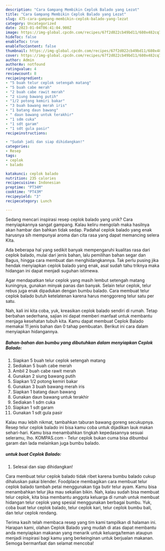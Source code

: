 ```yaml
---
description: "Cara Gampang Membikin Ceplok Balado yang Lezat"
title: "Cara Gampang Membikin Ceplok Balado yang Lezat"
slug: 475-cara-gampang-membikin-ceplok-balado-yang-lezat
category: Uncategorized
date: 2023-01-04T06:41:04.900Z
image: https://img-global.cpcdn.com/recipes/67f2d022cb49bd11/680x482cq70/ceplok-balado-foto-resep-utama.jpg
hideToc: false
enableToc: true
enableTocContent: false
thumbnail: https://img-global.cpcdn.com/recipes/67f2d022cb49bd11/680x482cq70/ceplok-balado-foto-resep-utama.jpg
cover: https://img-global.cpcdn.com/recipes/67f2d022cb49bd11/680x482cq70/ceplok-balado-foto-resep-utama.jpg
author: Admin
authorAv: notfound
ratingvalue: 4
reviewcount: 8
recipeingredient:
- "5 buah telur ceplok setengah matang"
- "5 buah cabe merah"
- "2 buah cabe rawit merah"
- "2 siung bawang putih"
- "1/2 potong kemiri bakar"
- "3 buah bawang merah iris"
- "1 batang daun bawang"
- " daun bawang untuk terakhir"
- "1 sdm cuka"
- "1 sdt garam"
- "1 sdt gula pasir"
recipeinstructions:

- "Sudah jadi dan siap dihidangkan!"
categories:
- Resep
tags:
- ceplok
- balado

katakunci: ceplok balado 
nutrition: 235 calories
recipecuisine: Indonesian
preptime: "PT34M"
cooktime: "PT43M"
recipeyield: "3"
recipecategory: Lunch

---
```





Sedang mencari inspirasi resep ceplok balado yang unik? Cara menyiapkannya sangat gampang. Kalau keliru mengolah maka hasilnya akan hambar dan bahkan tidak sedap. Padahal ceplok balado yang enak harusnya sih mempunyai aroma dan cita rasa yang dapat memancing selera Kita.





Ada beberapa hal yang sedikit banyak mempengaruhi kualitas rasa dari ceplok balado, mulai dari jenis bahan, lalu pemilihan bahan segar dan Bagus, hingga cara membuat dan menghidangkannya. Tak perlu pusing jika hendak menyiapkan ceplok balado yang enak,      asal sudah tahu triknya maka hidangan ini dapat menjadi suguhan istimewa.














Agar mendapatkan telur ceplok yang masih lembut setengah matang kuningnya, gunakan minyak panas dan banyak. Selain telur ceplok, telur rebus juga enak dipadukan dengan bumbu balado. Cara membuat telur ceplok balado butuh ketelatenan karena harus menggoreng telur satu per satu.






Nah, kali ini kita coba, yuk, kreasikan ceplok balado sendiri di rumah. Tetap berbahan sederhana, sajian ini dapat memberi manfaat untuk membantu menjaga kesehatan tubuh kita. Kamu dapat membuat Ceplok Balado memakai 11 jenis bahan dan 0 tahap pembuatan. Berikut ini cara dalam menyiapkan hidangannya.

<!--inarticleads1-->

##### Bahan-bahan dan bumbu yang dibutuhkan dalam menyiapkan Ceplok Balado:

1. Siapkan 5 buah telur ceplok setengah matang
1. Sediakan 5 buah cabe merah
1. Ambil 2 buah cabe rawit merah
1. Gunakan 2 siung bawang putih
1. Siapkan 1/2 potong kemiri bakar
1. Gunakan 3 buah bawang merah iris
1. Siapkan 1 batang daun bawang
1. Gunakan  daun bawang untuk terakhir
1. Sediakan 1 sdm cuka
1. Siapkan 1 sdt garam
1. Gunakan 1 sdt gula pasir


Kalau mau lebih nikmat, tambahkan taburan bawang goreng secukupnya. Resep telur ceplok balado ini bisa kamu coba untuk dijadikan lauk makan sehari-hari. Kamu bisa menambahkan tingkah kepedasannya sesuai seleramu, lho. KOMPAS.com - Telur ceplok bukan cuma bisa dibumbui garam dan lada melainkan juga bumbu balado. 

<!--inarticleads2-->

#####  untuk buat Ceplok Balado:


1. Selesai dan siap dihidangkan!

Cara membuat telur ceplok balado tidak ribet karena bumbu balado cukup dihaluskan pakai blender. Foodplace membagikan cara membuat telur ceplok balado tambah petai menggunakan tiga butir telur ayam. Kamu bisa menambahkan telur jika mau sekalian bikin. Nah, kalau sudah bisa membuat telur ceplok, kita bisa membantu anggota keluarga di rumah untuk membuat hidangan telur ceplok yang spesial menggunakan berbagai bumbu. Yuk, coba buat telur ceplok balado, telur ceplok kari, telur ceplok bumbu bali, dan telur ceplok rendang. 

Terima kasih telah membaca resep yang tim kami tampilkan di halaman ini. Harapan kami, olahan Ceplok Balado yang mudah di atas dapat membantu anda menyiapkan makanan yang menarik untuk keluarga/teman ataupun menjadi inspirasi bagi kamu yang berkeinginan untuk berjualan makanan. Semoga bermanfaat dan selamat mencoba!
